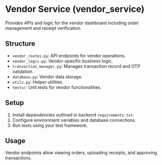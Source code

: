 # Vendor Service (vendor_service)

Provides APIs and logic for the vendor dashboard including order management and receipt verification.

## Structure

- `vendor_routes.py`: API endpoints for vendor operations.
- `vendor_logic.py`: Vendor-specific business logic.
- `transaction_manager.py`: Manages transaction record and OTP validation.
- `database.py`: Vendor data storage.
- `utils.py`: Helper utilities.
- `tests/`: Unit tests for vendor functionalities.

## Setup

1. Install dependencies outlined in backend `requirements.txt`.
2. Configure environment variables and database connections.
3. Run tests using your test framework.

## Usage

Vendor endpoints allow viewing orders, uploading receipts, and approving transactions.

